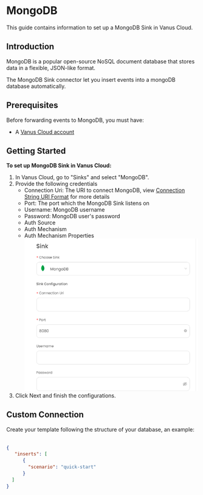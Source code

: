 # MongoDB

This guide contains information to set up a MongoDB Sink in Vanus Cloud.

## Introduction

MongoDB is a popular open-source NoSQL document database that stores data in a flexible, JSON-like format.

The MongoDB Sink connector let you insert events into a mongoDB database automatically.

## Prerequisites

Before forwarding events to MongoDB, you must have:

- A [Vanus Cloud account](https://cloud.vanus.ai)

## Getting Started

**To set up MongoDB Sink in Vanus Cloud:**

1. In Vanus Cloud, go to "Sinks" and select "MongoDB".
2. Provide the following credentials
   - Connection Uri: The URI to connect MongoDB, view [Connection String URI Format](https://www.mongodb.com/docs/manual/reference/connection-string/) for more details
   - Port: The port which the MongoDB Sink listens on
   - Username: MongoDB username
   - Password: MongoDB user's password
   - Auth Source
   - Auth Mechanism
   - Auth Mechanism Properties
     ![](images/mongodb.png)
3. Click Next and finish the configurations.

## Custom Connection

Create your template following the structure of your database, an example:

```json

{
   "inserts": [
      {
        "scenario": "quick-start"
      }
  ]
}
```
